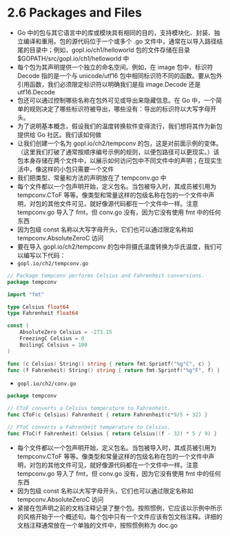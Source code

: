 # 2.6 Packages and Files
- Go 中的包与其它语言中的库或模块具有相同的目的，支持模块化、封装、独立编译和重用。包的源代码位于一个或多个 .go 文件中，通常在以导入路径结尾的目录中；例如，gopl.io/ch1/helloworld 包的文件存储在目录 $GOPATH/src/gopl.io/ch1/helloworld 中
- 每个包为其声明提供一个独立的命名空间。例如，在 image 包中，标识符 Decode 指的是一个与 unicode/utf16 包中相同标识符不同的函数。要从包外引用函数，我们必须限定标识符以明确我们是指 image.Decode 还是 utf16.Decode
- 包还可以通过控制哪些名称在包外可见或导出来隐藏信息。在 Go 中，一个简单的规则决定了哪些标识符被导出，哪些没有：导出的标识符以大写字母开头。
- 为了说明基本概念，假设我们的温度转换软件变得流行，我们想将其作为新包提供给 Go 社区。我们该如何做
- 让我们创建一个名为 gopl.io/ch2/tempconv 的包，这是对前面示例的变体。（这里我们打破了通常按顺序编号示例的规则，以便包路径可以更现实。）该包本身存储在两个文件中，以展示如何访问包中不同文件中的声明；在现实生活中，像这样的小包只需要一个文件
- 我们把类型、常量和方法的声明放在了 tempconv.go 中
- 每个文件都以一个包声明开始，定义包名。当包被导入时，其成员被引用为 tempconv.CToF 等等。像类型和常量这样的包级名称在包的一个文件中声明，对包的其他文件可见，就好像源代码都在一个文件中一样。注意 tempconv.go 导入了 fmt，但 conv.go 没有，因为它没有使用 fmt 中的任何东西
- 因为包级 const 名称以大写字母开头，它们也可以通过限定名称如 tempconv.AbsoluteZeroC 访问
- 要在导入 gopl.io/ch2/tempconv 的包中将摄氏温度转换为华氏温度，我们可以编写以下代码：
- `gopl.io/ch2/tempconv.go`
```go
// Package tempconv performs Celsius and Fahrenheit conversions.
package tempconv

import "fmt"

type Celsius float64
type Fahrenheit float64

const (
    AbsoluteZero Celsius = -273.15
    FreezingC Celsius = 0
    BoilingC Celsius = 100
)

func (c Celsius) String() string { return fmt.Sprintf("%g°C", c) }
func (f Fahrenheit) String() string { return fmt.Sprintf("%g°F", f) }
```
- `gopl.io/ch2/conv.go`
```go
package tempconv

// CToF converts a Celsius temperature to Fahrenheit.
func CToF(c Celsius) Fahrenheit { return Fahrenheit(c*9/5 + 32) }

// FToC converts a Fahrenheit temperature to Celsius.
func FToC(f Fahrenheit) Celsius { return Celsius((f - 32) * 5 / 9) }
```
- 每个文件都以一个包声明开始，定义包名。当包被导入时，其成员被引用为 tempconv.CToF 等等。像类型和常量这样的包级名称在包的一个文件中声明，对包的其他文件可见，就好像源代码都在一个文件中一样。注意 tempconv.go 导入了 fmt，但 conv.go 没有，因为它没有使用 fmt 中的任何东西
- 因为包级 const 名称以大写字母开头，它们也可以通过限定名称如 tempconv.AbsoluteZeroC 访问
- 紧接在包声明之前的文档注释记录了整个包。按照惯例，它应该以示例中所示的风格开始于一个概述句。每个包中只有一个文件应该有包文档注释。详细的文档注释通常放在一个单独的文件中，按照惯例称为 doc.go
